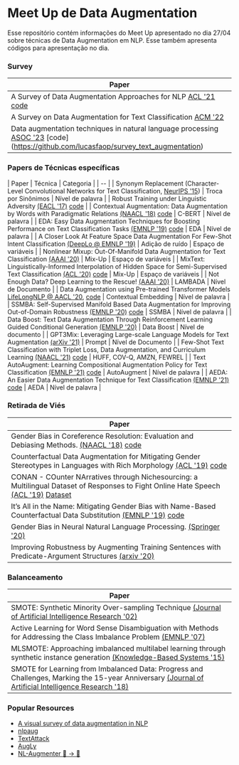 
# Meet Up de Data Augmentation

Esse repositório contém informações do Meet Up apresentado no dia 27/04 sobre técnicas de Data Augmentation em NLP. Esse também apresenta códigos para apresentação no dia.


### Survey
| Paper |
| -- | 
| A Survey of Data Augmentation Approaches for NLP [ACL '21](https://aclanthology.org/2021.findings-acl.84.pdf) [code](https://github.com/styfeng/DataAug4NLP) | 
| A Survey on Data Augmentation for Text Classification [ACM '22](https://arxiv.org/abs/2107.03158) | 
| Data augmentation techniques in natural language processing [ASOC '23](https://www.sciencedirect.com/science/article/pii/S1568494622008523) [code] (https://github.com/lucasfaop/survey_text_augmentation) | 

### Papers de Técnicas específicas
| Paper | Técnica | Categoria |
| -- |
| Synonym Replacement (Character-Level Convolutional Networks for Text Classification, [NeurIPS '15](https://papers.nips.cc/paper/2015/file/250cf8b51c773f3f8dc8b4be867a9a02-Paper.pdf)) | Troca por Sinônimos | Nível de palavra |
| Robust Training under Linguistic Adversity [(EACL '17)](https://www.aclweb.org/anthology/E17-2004/) [code](https://github.com/lrank/Linguistic_adversity) |
| Contextual Augmentation: Data Augmentation by Words with Paradigmatic Relations [(NAACL '18)](https://www.aclweb.org/anthology/N18-2072.pdf) [code](https://github.com/pfnet-research/contextual_augmentation) |  C-BERT | Nível de palavra |
| EDA: Easy Data Augmentation Techniques for Boosting Performance on Text Classification Tasks [(EMNLP '19)](http://dx.doi.org/10.18653/v1/D19-1670) [code](https://github.com/jasonwei20/eda_nlp) | EDA | Nível de palavra |
| A Closer Look At Feature Space Data Augmentation For Few-Shot Intent Classification [(DeepLo @ EMNLP '19)](https://arxiv.org/abs/1910.04176) | Adição de ruído | Espaço de variáveis |
| Nonlinear Mixup: Out-Of-Manifold Data Augmentation for Text Classification [(AAAI '20)](https://doi.org/10.1609/aaai.v34i04.5822) | Mix-Up | Espaço de variáveis |
| MixText: Linguistically-Informed Interpolation of Hidden Space for Semi-Supervised Text Classification [(ACL '20)](https://www.aclweb.org/anthology/2020.acl-main.194/) [code](https://github.com/GT-SALT/MixText) | Mix-Up | Espaço de variáveis |
| Not Enough Data? Deep Learning to the Rescue! [(AAAI '20)](https://arxiv.org/abs/1911.03118) | LAMBADA | Nível de Documento |
| Data Augmentation using Pre-trained Transformer Models [LifeLongNLP @ AACL '20](https://arxiv.org/abs/2003.02245), [code](https://github.com/varunkumar-dev/TransformersDataAugmentation) | Contextual Embedding | Nível de palavra |
| SSMBA: Self-Supervised Manifold Based Data Augmentation for Improving Out-of-Domain Robustness [(EMNLP '20)](https://www.aclweb.org/anthology/2020.emnlp-main.97/) [code](https://github.com/nng555/ssmba) | SSMBA | Nível de palavra | 
| Data Boost: Text Data Augmentation Through Reinforcement Learning Guided Conditional Generation [(EMNLP '20)](https://www.aclweb.org/anthology/2020.emnlp-main.726/) | Data Boost | Nível de documento |
| GPT3Mix: Leveraging Large-scale Language Models for Text Augmentation [(arXiv '21)](https://arxiv.org/abs/2104.08826) | Prompt | Nível de Documento |
| Few-Shot Text Classification with Triplet Loss, Data Augmentation, and Curriculum Learning [(NAACL '21)](https://arxiv.org/abs/2103.07552) [code](https://github.com/jasonwei20/triplet-loss) | HUFF, COV-Q, AMZN, FEWREL | 
| Text AutoAugment: Learning Compositional Augmentation Policy for Text Classification [(EMNLP '21)](https://arxiv.org/abs/2109.00523) [code](https://github.com/lancopku/text-autoaugment) | AutoAugment | Nível de palavra |
| AEDA: An Easier Data Augmentation Technique for Text Classification [(EMNLP '21)](https://arxiv.org/abs/2108.13230) [code](https://github.com/akkarimi/aeda_nlp) | AEDA | Nível de palavra |


### Retirada de Viés
| Paper |
| -- | 
| Gender Bias in Coreference Resolution: Evaluation and Debiasing Methods. [(NAACL '18)](https://www.aclweb.org/anthology/N18-2003/) [code](https://github.com/uclanlp/corefBias) | 
| Counterfactual Data Augmentation for Mitigating Gender Stereotypes in Languages with Rich Morphology [(ACL '19)](https://www.aclweb.org/anthology/P19-1161/) [code](https://github.com/rycolab/biasCDA) | 
| CONAN - COunter NArratives through Nichesourcing: a Multilingual Dataset of Responses to Fight Online Hate Speech [(ACL '19)](https://aclanthology.org/P19-1271.pdf) [Dataset](https://github.com/marcoguerini/CONAN)|
| It’s All in the Name: Mitigating Gender Bias with Name-Based Counterfactual Data Substitution [(EMNLP '19)](https://www.aclweb.org/anthology/D19-1530/) [code](https://github.com/rowanhm/counterfactual-data-substitution) | 
| Gender Bias in Neural Natural Language Processing. [(Springer '20)](https://link.springer.com/chapter/10.1007%2F978-3-030-62077-6_14 ) |
| Improving Robustness by Augmenting Training Sentences with Predicate-Argument Structures [(arxiv '20)](https://arxiv.org/abs/2010.12510) | 

### Balanceamento
| Paper |
| -- | 
| SMOTE: Synthetic Minority Over-sampling Technique [(Journal of Artificial Intelligence Research '02)](https://www.jair.org/index.php/jair/article/view/10302) |
| Active Learning for Word Sense Disambiguation with Methods for Addressing the Class Imbalance Problem [(EMNLP '07)](https://www.aclweb.org/anthology/D07-1082/) | 
| MLSMOTE: Approaching imbalanced multilabel learning through synthetic instance generation [(Knowledge-Based Systems '15)](https://www.sciencedirect.com/science/article/abs/pii/S0950705115002737?via%3Dihub) |
| SMOTE for Learning from Imbalanced Data: Progress and Challenges, Marking the 15-year Anniversary [(Journal of Artificial Intelligence Research '18)](https://www.jair.org/index.php/jair/article/view/11192) |



### Popular Resources
- [A visual survey of data augmentation in NLP](https://amitness.com/2020/05/data-augmentation-for-nlp/)
- [nlpaug](https://github.com/makcedward/nlpaug)
- [TextAttack](https://github.com/QData/TextAttack)
- [AugLy](https://github.com/facebookresearch/AugLy)
- [NL-Augmenter 🦎 → 🐍](https://github.com/GEM-benchmark/NL-Augmenter/)
